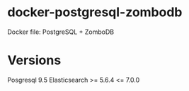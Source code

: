 # docker-postgresql-zombodb
Docker file: PostgreSQL + ZomboDB

# Versions
Posgresql 9.5
Elasticsearch >= 5.6.4 <= 7.0.0

